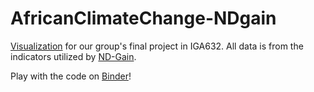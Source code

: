 # AfricanClimateChange-NDgain

[Visualization](https://aryakaul.github.io/AfricanClimateChange-NDgain/interactive_vis.html) for our group's final project in IGA632. All data is from the indicators utilized by [ND-Gain](https://gain.nd.edu/our-work/country-index/).

Play with the code on [Binder](https://gesis.mybinder.org/binder/v2/gh/aryakaul/AfricanClimateChange-NDgain/815a21eae5ac6e336feec09b71fdbe68e143fa89?filepath=interactive_vis.ipynb)! 
